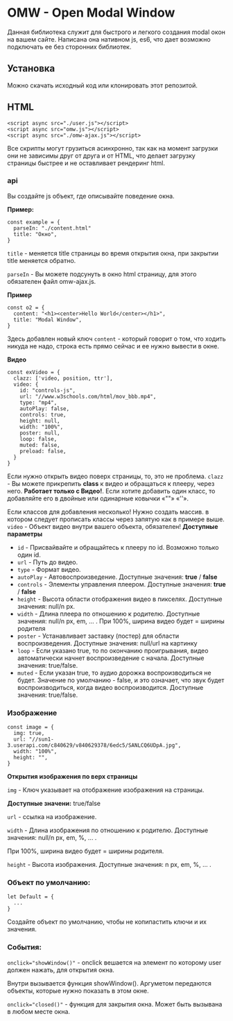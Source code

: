 # OMW - Open Modal Window
Данная библиотека служит для быстрого и легкого создания modal окон на вашем сайте.
Написана она нативном js, es6, что дает возможно подключать ее без сторонних библиотек.

## Установка
Можно скачать исходный код или клонировать этот репозитой.

## HTML
```
<script async src="./user.js"></script>
<script async src="omw.js"></script>
<script async src="./omw-ajax.js"></script>
```

Все скрипты могут грузиться асинхронно, так как на момент загрузки они не зависимы друг от друга и от HTML, что делает загрузку страницы быстрее и не оставливает рендеринг html.

### api
Вы создайте js объект, где описывайте поведение окна.
  
**Пример:**
```
const example = {
  parseIn: "./content.html"
  title: "Окно",
}
```

`title` - меняется title страницы во время открытия окна, при закрытии title меняется обратно.
  
`parseIn` - Вы можете подсунуть в окно html страницу, для этого обязателен файл omw-ajax.js.

**Пример**
```
const o2 = {
  content: "<h1><center>Hello World</center></h1>",
  title: "Modal Window",
}
```

Здесь добавлен новый ключ `content` - который говорит о том, что ходить никуда не надо, строка есть прямо сейчас и ее нужно вывести в окне.

**Видео**
```
const exVideo = {
  clazz: ['video, position, ttr'],
  video: {
    id: "controls-js",
    url: "//www.w3schools.com/html/mov_bbb.mp4",
    type: "mp4",
    autoPlay: false,
    controls: true,
    height: null,
    width: "100%",
    poster: null,
    loop: false,
    muted: false,
    preload: false,
  }    
}
   ```

   Если нужно открыть видео поверх страницы, то, это не проблема.
   `clazz` - Вы можете прикрепить **class** к видео и обращаться к плееру, через него. **Работает только с Видео!**. Если хотите добавить один класс, то добавляйте его в двойные или одинарные ковычки «""» «''».
  
Если классов для добавления несколько! Нужно создать массив. в котором следует прописать классы через запятую как в примере выше.
   `video` - Объект видео внутри вашего объекта, обязателен!
   **Доступные параметры**
   - `id` - Присвайвайте и обращайтесь к плееру по id. Возможно только один id.
   - `url` - Путь до видео.
   - `type` - Формат видео.
   - `autoPlay` - Автовоспроизведение. Доступные значения: **true** / **false**
   - `controls` - Элементы управления плеером. Доступные значения: **true** / **false**
   - `height` - Высота области отображения видео в пикселях. Доступные значения: null/n px.
   - `width` - Длина плеера по отношению к родителю. Доступные значения: null/n px, em, ... . При 100%, ширина видео будет = ширины родителя
   - `poster` - Устанавливает заставку (постер) для области воспроизведения. Доступные значения: null/url на картинку
   - `loop` - Если указано true, то по окончанию проигрывания, видео автоматически начнет воспроизведение с начала. Доступные значения: true/false.
   - `muted` - Если указан true, то аудио дорожка воспроизводиться не будет. Значение по умолчанию - false, и это означает, что звук будет воспроизводиться, когда видео воспроизводится. Доступные значения: true/false.

### Изображение
```
const image = {
  img: true,
  url: "//sun1-3.userapi.com/c840629/v840629378/6edc5/SANLCQ6UDpA.jpg",
  width: "100%",
  height: "",
}
```

**Открытия изображения по верх страницы**
  
`img` - Ключ указывает на отображение изображения на страницы. 

**Доступные значени:** true/false
  
`url` - ссылка на изображение.
  
`width` - Длина изображения по отношению к родителю. Доступные значения: null/n px, em, %, ... . 
  
При 100%, ширина видео будет = ширины родителя.
  
`height` - Высота изображения. Доступные значения: n px, em, %, ... .

### Объект по умолчанию:
```
let Default = {
  ...
}
```

Создайте объект по умолчанию, чтобы не копипастить ключи и их значения.

### События:
`onclick="showWindow()"` - onclick вешается на элемент по которому user должен нажать, для открытия окна. 
  
Внутри вызывается функция showWindow(). Аргуметом передаются объекты, которые нужно показать в этом окне.
  
`onclick="closed()"` - функция для закрытия окна. Может быть вызывана в любом месте окна.

